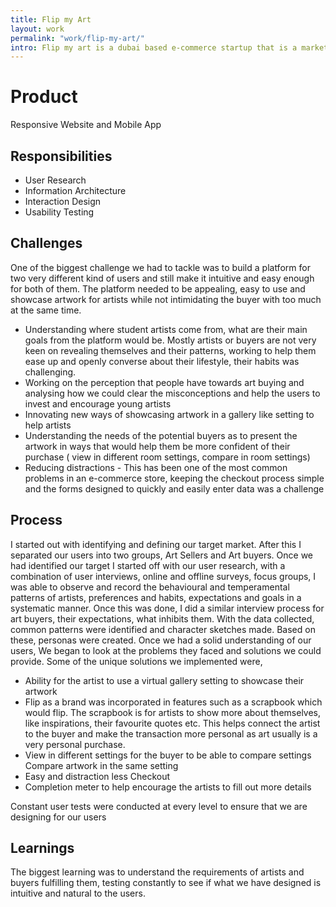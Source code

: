 ```yaml
---
title: Flip my Art
layout: work
permalink: "work/flip-my-art/"
intro: Flip my art is a dubai based e-commerce startup that is a market place for student and amateur artists and first time art buyers.  FMA aims to bring affordable art to everyone. I have been instrumental in leading the entire user experience design process for this. To create a marketplace for an art based startup was new and challenging as art buying is seen as a luxury and mostly the perception of artists has been skewed in the mind of buyers. 
---
```


# Product

Responsive Website and Mobile App

## Responsibilities

- User Research
- Information Architecture
- Interaction Design
- Usability Testing

## Challenges

One of the biggest challenge we had to tackle was to build a platform for two very different kind of users and still make it intuitive and easy enough for both of them. The platform needed to be appealing, easy to use and showcase artwork for artists while not intimidating the buyer with too much at the same time. 

- Understanding where student artists come from, what are their main goals from the platform would be. Mostly artists or buyers are not very keen on revealing themselves and their patterns, working to help them ease up and openly converse about their lifestyle, their habits was challenging.
- Working on the perception that people have towards art buying and analysing how we could clear the misconceptions and help the users to invest and encourage young artists 
- Innovating new ways of showcasing artwork in a gallery like setting to help artists
- Understanding the needs of the potential buyers as to present the artwork in ways that would help them be more confident of their purchase ( view in different room settings, compare in room settings)
- Reducing distractions - This has been one of the most common problems in an e-commerce store, keeping the checkout process simple and the forms designed to quickly and easily enter data was a challenge

## Process

I started out with identifying and defining our target market. After this I separated our users into two groups, Art Sellers and Art buyers. Once we had identified our target I started off with our user research, with a combination of user interviews, online and offline surveys, focus groups, I was able to observe and record the behavioural and temperamental patterns of artists, preferences and habits, expectations and goals in a systematic manner. Once this was done, I did a similar interview process for art buyers, their expectations, what inhibits them. With the data collected, common patterns were identified and character sketches made. Based on these, personas were created. Once we had a solid understanding of our users, We began to look at the problems they faced and solutions we could provide. Some of the unique solutions we implemented were,
 
- Ability for the artist to use a virtual gallery setting to showcase their artwork
- Flip as a brand was incorporated in features such as a scrapbook which would flip. The scrapbook is for artists to show more about themselves, like inspirations, their favourite quotes etc. This helps connect the artist to the buyer and make the transaction more personal as art usually is a very personal purchase.
- View in different settings for the buyer to be able to compare settings 
Compare artwork in the same setting
- Easy and distraction less Checkout
- Completion meter  to help encourage the artists to fill out more details


Constant user tests were conducted at every level to ensure that we are designing for our users

## Learnings

The biggest learning was to understand the requirements of artists and buyers fulfilling them, testing constantly to see if what we have designed is intuitive and natural to the users. 